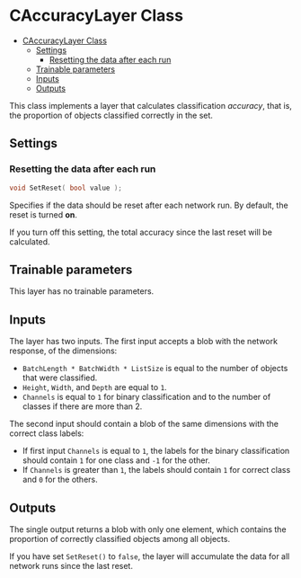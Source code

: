 # CAccuracyLayer Class

<!-- TOC -->

- [CAccuracyLayer Class](#caccuracylayer-class)
    - [Settings](#settings)
        - [Resetting the data after each run](#resetting-the-data-after-each-run)
    - [Trainable parameters](#trainable-parameters)
    - [Inputs](#inputs)
    - [Outputs](#outputs)

<!-- /TOC -->

This class implements a layer that calculates classification *accuracy*, that is, the proportion of objects classified correctly in the set.

## Settings

### Resetting the data after each run

```c++
void SetReset( bool value );
```

Specifies if the data should be reset after each network run. By default, the reset is turned **on**.

If you turn off this setting, the total accuracy since the last reset will be calculated.

## Trainable parameters

This layer has no trainable parameters.

## Inputs

The layer has two inputs. The first input accepts a blob with the network response, of the dimensions:

- `BatchLength * BatchWidth * ListSize` is equal to the number of objects that were classified.
- `Height`, `Width`, and `Depth` are equal to `1`.
- `Channels` is equal to `1` for binary classification and to the number of classes if there are more than 2.

The second input should contain a blob of the same dimensions with the correct class labels:

- If first input `Channels` is equal to `1`, the labels for the binary classification should contain `1` for one class and `-1` for the other.
- If `Channels` is greater than `1`, the labels should contain `1` for correct class and `0` for the others.

## Outputs

The single output returns a blob with only one element, which contains the proportion of correctly classified objects among all objects.

If you have set `SetReset()` to `false`, the layer will accumulate the data for all network runs since the last reset.
